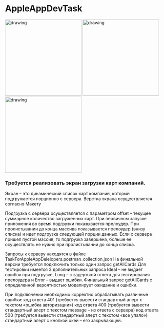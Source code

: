 # AppleAppDevTask

<img src="https://github.com/pavelkrivtsov/AppleAppDevTask/assets/72617749/16745d62-b7e0-403f-a1cc-18a8328ad6e2" alt="drawing" width="250"/>
<img src="https://github.com/pavelkrivtsov/AppleAppDevTask/assets/72617749/1b344536-e3b4-45e8-8990-9a635caeef3d" alt="drawing" width="250"/>
<img src="https://github.com/pavelkrivtsov/AppleAppDevTask/assets/72617749/e06de995-c146-48c4-8ac6-f28798ad6c15" alt="drawing" width="250"/>

### Требуется реализовать экран загрузки карт компаний. 

Экран – это динамический список карт компаний, который подгружается
порционно с сервера. Верстка экрана осуществляется согласно
Макету

Подгрузка с сервера
осуществляется с параметром offset – текущее суммарное количество загруженных карт.
При первичном запуске приложения во время подгрузки показывается прелоудер.
При пролистывании до конца массива показывается прелоудер (внизу списка) и идет
подгрузка следующей порции данных. Если с сервера пришел пустой массив,
то подгрузка завершена, больше ее осуществлять не нужно при пролистывании до конца списка.

Запросы к серверу находятся в файле TaskForAppleAppDelelopers.postman_collection.json
На финальной версии требуется подключить только один запрос getAllCards
Для тестировки имеется 3 дополнительных запроса Ideal – не выдает ошибок при подгрузке,
Long – с задержкой ответа для тестирования прелоудера и Error – выдает ошибки.
Финальный запрос getAllCards с определенной вероятностью моделирует ожидание и ошибки.

При подключении необходимо корректно обрабатывать различные ошибки:
код ответа 401 (требуется вывести стандартный алерт с текстом «ошибка авторизации»)
код ответа 400 (требуется вывести стандартный алерт с текстом message – из ответа с сервера)
код ответа 500 (требуется вывести стандартный алерт с текстом «все упало»)
стандартный алерт с кнопкой окей – его закрывающей.
